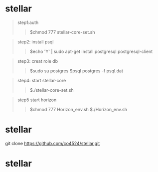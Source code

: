 # stellar

>step1:auth
>>$chmod 777 stellar-core-set.sh

>step2: install psql
>>$echo 'Y' | sudo apt-get install postgresql postgresql-client

>step3: creat role db
>>$sudo su postgres 	 	 $psql postgres -f psql.dat

>step4: start stellar-core
>>$./stellar-core-set.sh

>step5 start horizon
>>$chmod 777 Horizon_env.sh 		$./Horizon_env.sh

# stellar

git clone https://github.com/co4524/stellar.git

# stellar
